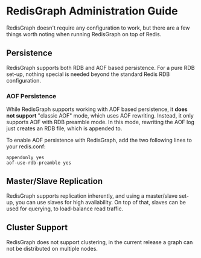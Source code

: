 # RedisGraph Administration Guide

RedisGraph doesn't require any configuration to work, but there are a few things worth noting when running RedisGraph on top of Redis.

## Persistence

RedisGraph supports both RDB and AOF based persistence. For a pure RDB set-up, nothing special is needed beyond the standard Redis RDB configuration.

### AOF Persistence

While RedisGraph supports working with AOF based persistence, it **does not support** "classic AOF" mode, which uses AOF rewriting. Instead, it only supports AOF with RDB preamble mode. In this mode, rewriting the AOF log just creates an RDB file, which is appended to. 

To enable AOF persistence with RedisGraph, add the two following lines to your redis.conf:

```
appendonly yes
aof-use-rdb-preamble yes
``` 

## Master/Slave Replication

RedisGraph supports replication inherently, and using a master/slave set-up, you can use slaves for high availability. On top of that, slaves can be used for querying, to load-balance read traffic. 

## Cluster Support

RedisGraph does not support clustering, in the current release a graph can not be distributed on multiple nodes.